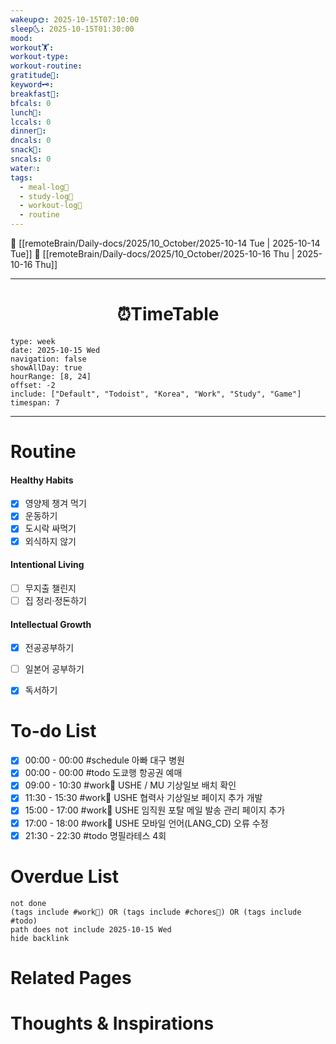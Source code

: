 ```yaml
---
wakeup🌞: 2025-10-15T07:10:00
sleep🌜: 2025-10-15T01:30:00
mood:
workout🏋️:
workout-type:
workout-routine:
gratitude🙏:
keyword🗝️:
breakfast🍳:
bfcals: 0
lunch🍚:
lccals: 0
dinner🥗:
dncals: 0
snack🍬:
sncals: 0
water💧:
tags:
  - meal-log📝
  - study-log📓
  - workout-log💪
  - routine
---
```


🔺 [[remoteBrain/Daily-docs/2025/10_October/2025-10-14 Tue | 2025-10-14 Tue]]
🔻 [[remoteBrain/Daily-docs/2025/10_October/2025-10-16 Thu | 2025-10-16 Thu]]
___
<h1> <center>⏰TimeTable </center> </h1>

```gEvent
type: week
date: 2025-10-15 Wed
navigation: false
showAllDay: true
hourRange: [8, 24]
offset: -2
include: ["Default", "Todoist", "Korea", "Work", "Study", "Game"]
timespan: 7
```

--- 


# Routine 

####  Healthy Habits
- [x] 영양제 챙겨 먹기
- [x] 운동하기
- [x] 도시락 싸먹기
- [x] 외식하지 않기

####  Intentional Living 
- [ ] 무지출 챌린지
- [ ] 집 정리·정돈하기

#### Intellectual Growth
- [x] 전공공부하기
- [ ] 일본어 공부하기
- [x] 독서하기



# To-do List

- [x] 00:00 - 00:00 #schedule 아빠 대구 병원
- [x] 00:00 - 00:00 #todo 도쿄행 항공권 예매
- [x] 09:00 - 10:30 #work💼 USHE / MU 기상일보 배치 확인
- [x] 11:30 - 15:30 #work💼 USHE 협력사 기상일보 페이지 추가 개발
- [x] 15:00 - 17:00 #work💼 USHE 임직원 포탈 메일 발송 관리 페이지 추가
- [x] 17:00 - 18:00 #work💼 USHE 모바일 언어(LANG_CD) 오류 수정
- [x] 21:30 - 22:30 #todo 명필라테스 4회

# Overdue List
```tasks
not done
(tags include #work💼) OR (tags include #chores🧺) OR (tags include #todo)
path does not include 2025-10-15 Wed
hide backlink
```

# Related Pages



# Thoughts & Inspirations

